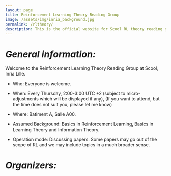 ```yaml
---
layout: page
title: Reinforcement Learning Theory Reading Group
image: /assets/img/inria_background.jpg
permalink: /rltheory/
description: This is the official website for Scool RL theory reading group.
---
```


# ***General information:***

Welcome to the Reinforcement Learning Theory Reading Group at Scool, Inria Lille.

- Who: Everyone is welcome.

- When: Every Thursday, 2:00-3:00 UTC +2 (subject to micro-adjustments which will be displayed if any), (If you want to attend, but the time does not suit you, please let me know)

- Where: Batiment A, Salle A00.

- Assumed Background: Basics in Reinforcement Learning, Basics in Learning Theory and Information Theory.

- Operation mode: Discussing papers. Some papers may go out of the scope of RL and we may include topics in a much broader sense.

# ***Organizers:***